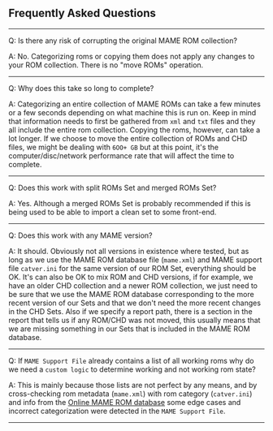 ## Frequently Asked Questions

---

Q: Is there any risk of corrupting the original MAME ROM collection?

A: No. Categorizing roms or copying them does not apply any changes
to your ROM collection. There is no "move ROMs" operation.

---

Q: Why does this take so long to complete?

A: Categorizing an entire collection of MAME ROMs can take a few minutes
or a few seconds depending on what machine this is run on. Keep in mind
that information needs to first be gathered from `xml` and `txt` files
and they all include the entire rom collection. Copying the roms, however,
can take a lot longer. If we choose to move the entire collection of ROMs
and CHD files, we might be dealing with `6OO+ GB` but at this point, it's
the computer/disc/network performance rate that will affect the time to complete.

---

Q: Does this work with split ROMs Set and merged ROMs Set?

A: Yes. Although a merged ROMs Set is probably recommended if this
is being used to be able to import a clean set to some front-end.

---

Q: Does this work with any MAME version?

A: It should. Obviously not all versions in existence where tested,
but as long as we use the MAME ROM database file (`mame.xml`) and 
MAME support file `catver.ini` for the same version of our ROM Set,
everything should be OK. It's can also be OK to mix ROM and CHD versions,
if for example, we have an older CHD collection and a newer ROM collection,
we just need to be sure that we use the MAME ROM database corresponding to
the more recent version of our Sets and that we don't need the more recent
changes in the CHD Sets. Also if we specify a report path, there is a section
in the report that tells us if any ROM/CHD was not moved, this usually means
that we are missing something in our Sets that is included in the MAME ROM
database. 

---

Q: If `MAME Support File` already contains a list of all working roms
why do we need a `custom logic` to determine working and not working
rom state?

A: This is mainly because those lists are not perfect by any means,
and by cross-checking rom metadata (`mame.xml`) with rom category
(`catver.ini`) and info from the
[Online MAME ROM database](http://adb.arcadeitalia.net/lista_mame.php)
some edge cases and incorrect categorization were detected in the
`MAME Support File`.

---
